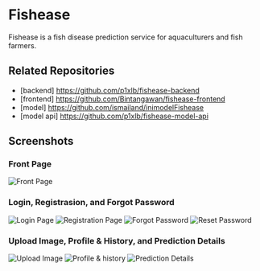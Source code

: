 # Fishease
Fishease is a fish disease prediction service for aquaculturers and fish farmers.

## Related Repositories
- [backend]   https://github.com/p1xlb/fishease-backend
- [frontend]  https://github.com/Bintangawan/fishease-frontend
- [model]     https://github.com/ismailand/inimodelFishease
- [model api] https://github.com/p1xlb/fishease-model-api

## Screenshots
### Front Page
![Front Page](https://i.imgur.com/H6kpYiK.png)
### Login, Registrasion, and Forgot Password 
![Login Page](https://i.imgur.com/Wfk0wwQ.jpeg)
![Registration Page](https://i.imgur.com/NzbQ6eb.jpeg)
![Forgot Password](https://i.imgur.com/7Zxq31J.jpeg)
![Reset Password](https://i.imgur.com/8MMub3t.jpeg)
### Upload Image, Profile & History, and Prediction Details
![Upload Image](https://i.imgur.com/zq23GB5.jpeg)
![Profile & history](https://i.imgur.com/2NkTnLY.png)
![Prediction Details](https://i.imgur.com/k6mcLBS.png)
